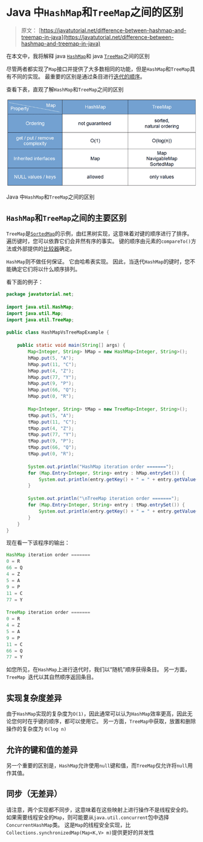 # Java 中`HashMap`和`TreeMap`之间的区别

> 原文： [https://javatutorial.net/difference-between-hashmap-and-treemap-in-java](https://javatutorial.net/difference-between-hashmap-and-treemap-in-java)

在本文中，我将解释 java [`HashMap`](https://javatutorial.net/java-hashmap-example)和 java [`TreeMap`](https://javatutorial.net/java-treemap-example)之间的区别

尽管两者都实现了`Map`接口并提供了大多数相同的功能，但是`HashMap`和`TreeMap`具有不同的实现。 最重要的区别是通过条目进行[迭代的顺序](https://javatutorial.net/java-iterate-hashmap-example)。

查看下表，直观了解`HashMap`和`TreeMap`之间的区别

![Differences between HashMap and TreeMap in Java](img/efc320eb579294e6d9ab67535f116599.jpg)

Java 中`HashMap`和`TreeMap`之间的区别

## `HashMap`和`TreeMap`之间的主要区别

`TreeMap`是[`SortedMap`](https://javatutorial.net/java-sortedmap-example)的示例，由红黑树实现，这意味着对键的顺序进行了排序。 遍历键时，您可以依靠它们会井然有序的事实。 键的顺序由元素的`compareTo()`方法或外部提供的[比较器](https://javatutorial.net/java-comparator-example)确定。

`HashMap`则不做任何保证。 它由哈希表实现。 因此，当迭代`HashMap`的键时，您不能确定它们将以什么顺序排列。

看下面的例子：

```java
package javatutorial.net;

import java.util.HashMap;
import java.util.Map;
import java.util.TreeMap;

public class HashMapVsTreeMapExample {

	public static void main(String[] args) {
		Map<Integer, String> hMap = new HashMap<Integer, String>();
		hMap.put(5, "A");
		hMap.put(11, "C");
		hMap.put(4, "Z");
		hMap.put(77, "Y");
		hMap.put(9, "P");
		hMap.put(66, "Q");
		hMap.put(0, "R");

		Map<Integer, String> tMap = new TreeMap<Integer, String>();
		tMap.put(5, "A");
		tMap.put(11, "C");
		tMap.put(4, "Z");
		tMap.put(77, "Y");
		tMap.put(9, "P");
		tMap.put(66, "Q");
		tMap.put(0, "R");

		System.out.println("HashMap iteration order =======");
		for (Map.Entry<Integer, String> entry : hMap.entrySet()) {
			System.out.println(entry.getKey() + " = " + entry.getValue());
		}

		System.out.println("\nTreeMap iteration order =======");
		for (Map.Entry<Integer, String> entry : tMap.entrySet()) {
			System.out.println(entry.getKey() + " = " + entry.getValue());
		}
	}
}

```

现在看一下该程序的输出：

```java
HashMap iteration order =======
0 = R
66 = Q
4 = Z
5 = A
9 = P
11 = C
77 = Y

TreeMap iteration order =======
0 = R
4 = Z
5 = A
9 = P
11 = C
66 = Q
77 = Y
```

如您所见，在`HashMap`上进行迭代时，我们以“随机”顺序获得条目。 另一方面，`TreeMap `迭代以其自然顺序返回条目。

## 实现复杂度差异

由于`HashMap`实现的复杂度为`O(1)`，因此通常可以认为`HashMap`效率更高，因此无论您何时在乎键的顺序，都可以使用它。 另一方面，`TreeMap`中获取，放置和删除操作的复杂度为 `O(log n)`

## 允许的键和值的差异

另一个重要的区别是，`HashMap`允许使用`null`键和值，而`TreeMap`仅允许将`null`用作其值。

## 同步（无差异）

请注意，两个实现都不同步，这意味着在这些映射上进行操作不是线程安全的。 如果需要线程安全的`Map`，则可能要从`java.util.concurrent`包中选择`ConcurrentHashMap`类。 这是`Map`的线程安全实现，比`Collections.synchronizedMap(Map<K,V> m)`提供更好的并发性
